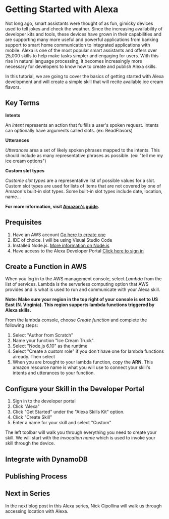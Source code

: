 Getting Started with Alexa
==========================

Not long ago, smart assistants were thought of as fun, gimicky devices used to tell jokes and check the weather.  Since the increasing availability of developer kits and tools, these devices have grown in their capabilities and are supporting many more useful and powerful applications from banking support to smart home communication to integrated applications with mobile.  Alexa is one of the most popular smart assistants and offers over 25,000 skills to help make tasks simpler and engaging for users.  With this rise in natural language processing, it becomes increasingly more necessary for developers to know how to create and publish Alexa skills.  

In this tutorial, we are going to cover the basics of getting started with Alexa development and will create a simple skill that will recite available ice cream flavors.

Key Terms
---------

__Intents__

An *intent* represents an action that fulfills a user's spoken request. Intents can optionally have arguments called slots. (ex: ReadFlavors)

__Utterances__

*Utterances* area a set of likely spoken phrases mapped to the intents. This should include as many representative phrases as possible. (ex: "tell me my ice cream options")

__Custom slot types__

*Custome slot types* are a representative list of possible values for a slot. Custom slot types are used for lists of items that are not covered by one of Amazon's built-in slot types. Some built-in slot types include date, location, name...

**For more information, visit [Amazon's guide](https://developer.amazon.com/docs/custom-skills/use-the-skill-builder-beta-to-define-intents-slots-and-dialogs.html).**


Prequisites
-----------
1. Have an AWS account [Go here to create one](https://aws.amazon.com/)
2. IDE of choice.  I will be using Visual Studio Code
3. Installed Node.js. [More information on Node.js](https://nodejs.org/en/)
4. Have access to the Alexa Developer Portal [Click here to sign in](https://developer.amazon.com/)


Create a Function in AWS
------------------------
When you log in to the AWS management console, select *Lambda* from the list of services.  Lambda is the serverless computing option that AWS provides and is what is used to run and communicate with your Alexa skill.  

__Note: Make sure your region in the top right of your console is set to US East (N. Virginia). This region supports lambda functions triggered by Alexa skills.__

From the lambda console, choose *Create function* and complete the following steps:
1. Select "Author from Scratch"
2. Name your function "Ice Cream Truck".
3. Select "Node.js 6.10" as the runtime
4. Select "Create a custom role" if you don't have one for lambda functions already.  Then select 
5. When you are brought to your lambda function, copy the __ARN__.  This amazon resource name is what you will use to connect your skill's intents and utterances to your function.


Configure your Skill in the Developer Portal
--------------------------------------------
1. Sign in to the developer portal
2. Click "Alexa"
3. Click "Get Started" under the "Alexa Skills Kit" option.
4. Click "Create Skill"
5. Enter a name for your skill and select "Custom"

The left toolbar will walk you through everything you need to create your skill.  We will start with the *invocation name* which is used to invoke your skill through the device. 



Integrate with DynamoDB
-----------------------


Publishing Process
------------------



Next in Series
--------------

In the next blog post in this Alexa series, Nick Cipollina will walk us through accessing location with Alexa.